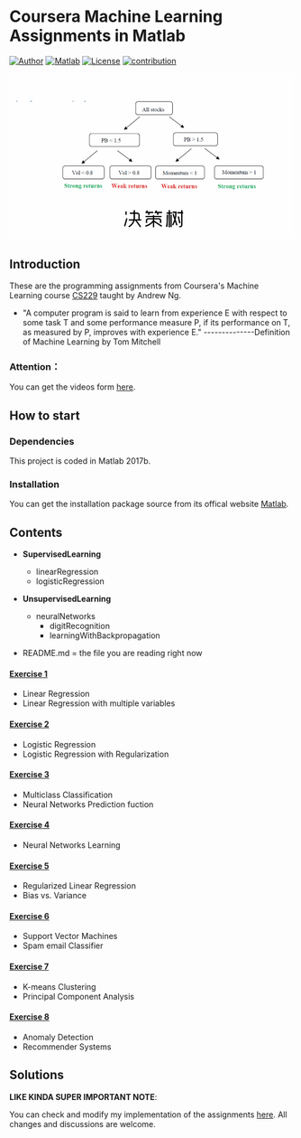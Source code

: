 # Coursera Machine Learning Assignments in Matlab
[![Author](https://img.shields.io/badge/author-SHIMengjie-red.svg)](https://github.com/SHIMengjie/Machine-Learning-Andrew-Ng-Matlab) [![Matlab](https://img.shields.io/badge/Matlab-2017b-green.svg)]() [![License](https://img.shields.io/github/license/mashape/apistatus.svg)]() [![contribution](https://img.shields.io/badge/contribution-welcome-brightgreen.svg)]()

![title-image](title_image.gif)

## Introduction
These are the programming assignments from Coursera's Machine Learning course [CS229](http://cs229.stanford.edu/) taught by Andrew Ng.

* "A computer program is said to learn from experience E with respect to some task 
T and some performance measure P, if its performance on T, as measured by P, improves with experience E." 
--------------Definition of Machine Learning by Tom Mitchell
### Attention：
You can get the videos form [here](http://open.163.com/special/opencourse/machinelearning.html).

## How to start
### Dependencies
This project is coded in Matlab 2017b.
### Installation
You can get the installation package source from its offical website [Matlab](https://cn.mathworks.com/products/matlab.html).

## Contents
- <b>SupervisedLearning</b> 
  + linearRegression
  + logisticRegression
- <b>UnsupervisedLearning</b> 
  + neuralNetworks
    - digitRecognition
    - learningWithBackpropagation

- README.md = the file you are reading right now
#### [Exercise 1](https://github.com/SHIMengjie/Machine-Learning-Andrew-Ng-Matlab/tree/master/exercise-1)
* Linear Regression
* Linear Regression with multiple variables
#### [Exercise 2](https://github.com/SHIMengjie/Machine-Learning-Andrew-Ng-Matlab/tree/master/exercise-2)
* Logistic Regression
* Logistic Regression with Regularization
#### [Exercise 3](https://github.com/SHIMengjie/Machine-Learning-Andrew-Ng-Matlab/tree/master/exercise-3)
* Multiclass Classification
* Neural Networks Prediction fuction
#### [Exercise 4](https://github.com/nsoojin/coursera-ml-py/tree/master/machine-learning-ex4)
* Neural Networks Learning
#### [Exercise 5](https://github.com/nsoojin/coursera-ml-py/tree/master/machine-learning-ex5)
* Regularized Linear Regression
* Bias vs. Variance
#### [Exercise 6](https://github.com/nsoojin/coursera-ml-py/tree/master/machine-learning-ex6)
* Support Vector Machines
* Spam email Classifier
#### [Exercise 7](https://github.com/nsoojin/coursera-ml-py/tree/master/machine-learning-ex7)
* K-means Clustering
* Principal Component Analysis
#### [Exercise 8](https://github.com/nsoojin/coursera-ml-py/tree/master/machine-learning-ex8)
* Anomaly Detection
* Recommender Systems

## Solutions
<b>LIKE KINDA SUPER IMPORTANT NOTE</b>:

You can check and modify my implementation of the assignments [here](https://github.com/SHIMengjie/Machine-Learning-Andrew-Ng-Matlab). All changes and discussions are welcome.
